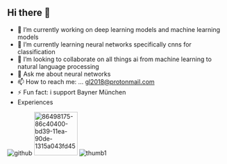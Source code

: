## Hi there 👋

<!--
**god3krutzsch/god3krutzsch** is a ✨ _special_ ✨ repository because its `README.md` (this file) appears on your GitHub profile.

Here are some ideas to get you started:
-->
- 🔭 I’m currently working on deep learning models and machine learning models
- 🌱 I’m currently learning neural networks specifically cnns for classification
- 👯 I’m looking to collaborate on all things ai from machine learning to natural language processing
- 💬 Ask me about neural networks
- 📫 How to reach me: ... gl2018@protonmail.com
- ⚡ Fun fact: i support Bayner München
- Experiences
  
![github](https://img.shields.io/badge/GitHub-000000?style=for-the-badge&logo=GitHub&logoColor=white)
<img width="100" alt="86498175-86c40400-bd39-11ea-90de-1315a043fd45" src="https://github.com/user-attachments/assets/b10eada4-2b91-413f-818b-3d6d87ccac28">
![thumb1](https://github.com/user-attachments/assets/3efe6e90-49c9-40ef-89b1-98d07a539c4a)
